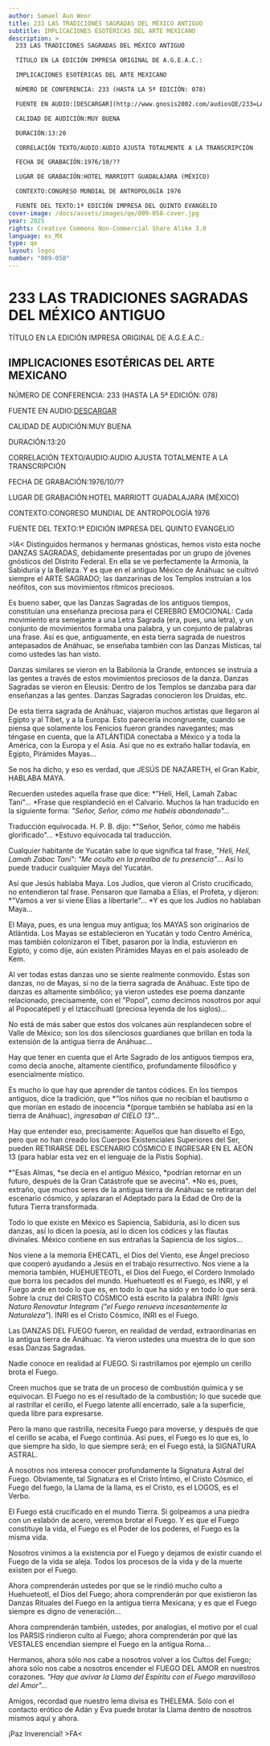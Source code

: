 ```yaml
---
author: Samael Aun Weor
title: 233 LAS TRADICIONES SAGRADAS DEL MÉXICO ANTIGUO
subtitle: IMPLICACIONES ESOTÉRICAS DEL ARTE MEXICANO
description: >
  233 LAS TRADICIONES SAGRADAS DEL MÉXICO ANTIGUO

  TÍTULO EN LA EDICIÓN IMPRESA ORIGINAL DE A.G.E.A.C.:

  IMPLICACIONES ESOTÉRICAS DEL ARTE MEXICANO

  NÚMERO DE CONFERENCIA: 233 (HASTA LA 5ª EDICIÓN: 078)

  FUENTE EN AUDIO:[DESCARGAR](http://www.gnosis2002.com/audiosQE/233=LAS-TRADICIONES-SAGRADAS-DEL-MEXICO-ANTIGUO.zip)

  CALIDAD DE AUDICIÓN:MUY BUENA

  DURACIÓN:13:20

  CORRELACIÓN TEXTO/AUDIO:AUDIO AJUSTA TOTALMENTE A LA TRANSCRIPCIÓN

  FECHA DE GRABACIÓN:1976/10/??

  LUGAR DE GRABACIÓN:HOTEL MARRIOTT GUADALAJARA (MÉXICO)

  CONTEXTO:CONGRESO MUNDIAL DE ANTROPOLOGÍA 1976

  FUENTE DEL TEXTO:1ª EDICIÓN IMPRESA DEL QUINTO EVANGELIO
cover-image: /docs/assets/images/qe/009-058-cover.jpg
year: 2025
rights: Creative Commons Non-Commercial Share Alike 3.0
language: es_MX
type: qe
layout: logos
number: "009-058"
---
```

# 233 LAS TRADICIONES SAGRADAS DEL MÉXICO ANTIGUO

TÍTULO EN LA EDICIÓN IMPRESA ORIGINAL DE A.G.E.A.C.:

## IMPLICACIONES ESOTÉRICAS DEL ARTE MEXICANO

NÚMERO DE CONFERENCIA: 233 (HASTA LA 5ª EDICIÓN: 078)

FUENTE EN AUDIO:[DESCARGAR](http://www.gnosis2002.com/audiosQE/233=LAS-TRADICIONES-SAGRADAS-DEL-MEXICO-ANTIGUO.zip)

CALIDAD DE AUDICIÓN:MUY BUENA

DURACIÓN:13:20

CORRELACIÓN TEXTO/AUDIO:AUDIO AJUSTA TOTALMENTE A LA TRANSCRIPCIÓN

FECHA DE GRABACIÓN:1976/10/??

LUGAR DE GRABACIÓN:HOTEL MARRIOTT GUADALAJARA (MÉXICO)

CONTEXTO:CONGRESO MUNDIAL DE ANTROPOLOGÍA 1976

FUENTE DEL TEXTO:1ª EDICIÓN IMPRESA DEL QUINTO EVANGELIO

\>IA< Distinguidos hermanos y hermanas gnósticas, hemos visto esta noche DANZAS SAGRADAS, debidamente presentadas por un grupo de jóvenes gnósticos del Distrito Federal. En ella se ve perfectamente la Armonía, la Sabiduría y la Belleza. Y es que en el antiguo México de Anáhuac se cultivó siempre el ARTE SAGRADO; las danzarinas de los Templos instruían a los neófitos, con sus movimientos rítmicos preciosos.

Es bueno saber, que las Danzas Sagradas de los antiguos tiempos, constituían una enseñanza preciosa para el CEREBRO EMOCIONAL: Cada movimiento era semejante a una Letra Sagrada (era, pues, una letra), y un conjunto de movimientos formaba una palabra, y un conjunto de palabras una frase. Así es que, antiguamente, en esta tierra sagrada de nuestros antepasados de Anáhuac, se enseñaba también con las Danzas Místicas, tal como ustedes las han visto.

Danzas similares se vieron en la Babilonia la Grande, entonces se instruía a las gentes a través de estos movimientos preciosos de la danza. Danzas Sagradas se vieron en Eleusis: Dentro de los Templos se danzaba para dar enseñanzas a las gentes. Danzas Sagradas conocieron los Druidas, etc.

De esta tierra sagrada de Anáhuac, viajaron muchos artistas que llegaron al Egipto y al Tíbet, y a la Europa. Esto parecería incongruente, cuando se piensa que solamente los Fenicios fueron grandes navegantes; mas téngase en cuenta, que la ATLÁNTIDA conectaba a México y a toda la América, con la Europa y el Asia. Así que no es extraño hallar todavía, en Egipto, Pirámides Mayas...

Se nos ha dicho, y eso es verdad, que JESÚS DE NAZARETH, el Gran Kabir, HABLABA MAYA.

Recuerden ustedes aquella frase que dice: *"Helí, Helí, Lamah Zabac Tani"... *Frase que resplandeció en el Calvario. Muchos la han traducido en la siguiente forma: *"Señor, Señor, cómo me habéis abandonado"...*

Traducción equivocada. H. P. B. dijo: *"Señor, Señor, cómo me habéis glorificado"... *Estuvo equivocada tal traducción.

Cualquier habitante de Yucatán sabe lo que significa tal frase, *"Helí, Helí, Lamah Zabac Tani": "Me oculto en la prealba de tu presencia"*... Así lo puede traducir cualquier Maya del Yucatán.

Así que Jesús hablaba Maya. Los Judíos, que vieron al Cristo crucificado, no entendieron tal frase. Pensaron que llamaba a Elías, el Profeta, y dijeron: *"Vamos a ver si viene Elías a libertarle"... *Y es que los Judíos no hablaban Maya...

El Maya, pues, es una lengua muy antigua; los MAYAS son originarios de Atlántida. Los Mayas se establecieron en Yucatán y todo Centro América, mas también colonizaron el Tíbet, pasaron por la India, estuvieron en Egipto, y como dije, aún existen Pirámides Mayas en el país asoleado de Kem.

Al ver todas estas danzas uno se siente realmente conmovido. Éstas son danzas, no de Mayas, si no de la tierra sagrada de Anáhuac. Este tipo de danzas es altamente simbólico; ya vieron ustedes ese poema danzante relacionado, precisamente, con el "Popol", como decimos nosotros por aquí al Popocatépetl y el Iztaccíhuatl (preciosa leyenda de los siglos)...

No está de más saber que estos dos volcanes aún resplandecen sobre el Valle de México; son los dos silenciosos guardianes que brillan en toda la extensión de la antigua tierra de Anáhuac...

Hay que tener en cuenta que el Arte Sagrado de los antiguos tiempos era, como decía anoche, altamente científico, profundamente filosófico y esencialmente místico.

Es mucho lo que hay que aprender de tantos códices. En los tiempos antiguos, dice la tradición, que *"los niños que no recibían el bautismo o que morían en estado de inocencia *(porque también se hablaba así en la tierra de Anáhuac), *ingresaban al CIELO 13"...*

Hay que entender eso, precisamente: Aquellos que han disuelto el Ego, pero que no han creado los Cuerpos Existenciales Superiores del Ser, pueden RETIRARSE DEL ESCENARIO CÓSMICO E INGRESAR EN EL AEÓN 13 (para hablar esta vez en el lenguaje de la Pistis Sophia).

*"Esas Almas, *se decía en el antiguo México, *podrían retornar en un futuro, después de la Gran Catástrofe que se avecina". *No es, pues, extraño, que muchos seres de la antigua tierra de Anáhuac se retiraran del escenario cósmico, y aplazaran el Adeptado para la Edad de Oro de la futura Tierra transformada.

Todo lo que existe en México es Sapiencia, Sabiduría, así lo dicen sus danzas, así lo dicen la poesía, así lo dicen los códices y las flautas divinales. México contiene en sus entrañas la Sapiencia de los siglos...

Nos viene a la memoria EHECATL, el Dios del Viento, ese Ángel precioso que cooperó ayudando a Jesús en el trabajo resurrectivo. Nos viene a la memoria también, HUEHUETEOTL, el Dios del Fuego, el Cordero Inmolado que borra los pecados del mundo. Huehueteotl es el Fuego, es INRI, y el Fuego arde en todo lo que es, en todo lo que ha sido y en todo lo que será. Sobre la cruz del CRISTO CÓSMICO está escrito la palabra INRI: *Ignis Natura Renovatur Integram *(*"el Fuego renueva incesantemente la Naturaleza"*). INRI es el Cristo Cósmico, INRI es el Fuego.

Las DANZAS DEL FUEGO fueron, en realidad de verdad, extraordinarias en la antigua tierra de Anáhuac. Ya vieron ustedes una muestra de lo que son esas Danzas Sagradas.

Nadie conoce en realidad al FUEGO. Si rastrillamos por ejemplo un cerillo brota el Fuego.

Creen muchos que se trata de un proceso de combustión química y se equivocan. El Fuego no es el resultado de la combustión; lo que sucede que al rastrillar el cerillo, el Fuego latente allí encerrado, sale a la superficie, queda libre para expresarse.

Pero la mano que rastrilla, necesita Fuego para moverse, y después de que el cerillo se acaba, el Fuego continúa. Así pues, el Fuego es lo que es, lo que siempre ha sido, lo que siempre será; en el Fuego está, la SIGNATURA ASTRAL.

A nosotros nos interesa conocer profundamente la Signatura Astral del Fuego. Obviamente, tal Signatura es el Cristo Íntimo, el Cristo Cósmico, el Fuego del fuego, la Llama de la llama, es el Cristo, es el LOGOS, es el Verbo.

El Fuego está crucificado en el mundo Tierra. Si golpeamos a una piedra con un eslabón de acero, veremos brotar el Fuego. Y es que el Fuego constituye la vida, el Fuego es el Poder de los poderes, el Fuego es la misma vida.

Nosotros vinimos a la existencia por el Fuego y dejamos de existir cuando el Fuego de la vida se aleja. Todos los procesos de la vida y de la muerte existen por el Fuego.

Ahora comprenderán ustedes por que se le rindió mucho culto a Huehueteotl, el Dios del Fuego; ahora comprenderán por que existieron las Danzas Rituales del Fuego en la antigua tierra Mexicana; y es que el Fuego siempre es digno de veneración...

Ahora comprenderán también, ustedes, por analogías, el motivo por el cual los PARSIS rindieron culto al Fuego; ahora comprenderán por qué las VESTALES encendían siempre el Fuego en la antigua Roma...

Hermanos, ahora sólo nos cabe a nosotros volver a los Cultos del Fuego; ahora sólo nos cabe a nosotros encender el FUEGO DEL AMOR en nuestros corazones. *"Hay que avivar la Llama del Espíritu con el Fuego maravilloso del Amor"...*

Amigos, recordad que nuestro lema divisa es THELEMA. Sólo con el contacto erótico de Adán y Eva puede brotar la Llama dentro de nosotros mismos aquí y ahora.

¡Paz Inverencial! \>FA<

